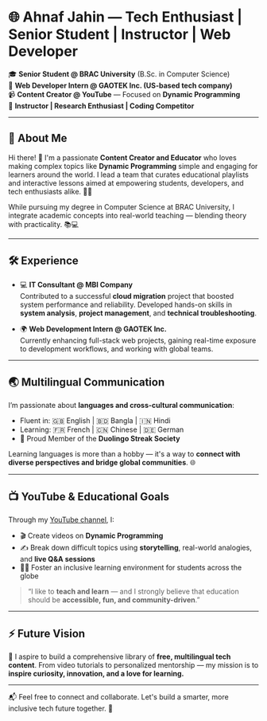 # 🌐 Ahnaf Jahin — Tech Enthusiast | Senior Student | Instructor | Web Developer

🎓 **Senior Student @ BRAC University** (B.Sc. in Computer Science)  
💼 **Web Developer Intern @ GAOTEK Inc. (US-based tech company)**  
📹 **Content Creator @ YouTube** — Focused on **Dynamic Programming**  
🧠 **Instructor | Research Enthusiast | Coding Competitor**

---

## 🧩 About Me

Hi there! 👋 I'm a passionate **Content Creator and Educator** who loves making complex topics like **Dynamic Programming** simple and engaging for learners around the world. I lead a team that curates educational playlists and interactive lessons aimed at empowering students, developers, and tech enthusiasts alike. 🎥💡

While pursuing my degree in Computer Science at BRAC University, I integrate academic concepts into real-world teaching — blending theory with practicality. 📚💻

---

## 🛠️ Experience

- 💻 **IT Consultant @ MBI Company**  
  Contributed to a successful **cloud migration** project that boosted system performance and reliability. Developed hands-on skills in **system analysis**, **project management**, and **technical troubleshooting**.

- 🌍 **Web Development Intern @ GAOTEK Inc.**  
  Currently enhancing full-stack web projects, gaining real-time exposure to development workflows, and working with global teams.

---

## 🌏 Multilingual Communication

I’m passionate about **languages and cross-cultural communication**:
- Fluent in: 🇬🇧 English | 🇧🇩 Bangla | 🇮🇳 Hindi  
- Learning: 🇫🇷 French | 🇨🇳 Chinese | 🇩🇪 German  
- 🏅 Proud Member of the **Duolingo Streak Society**

Learning languages is more than a hobby — it's a way to **connect with diverse perspectives and bridge global communities**. 🌐

---

## 📺 YouTube & Educational Goals

Through my [YouTube channel](https://youtube.com), I:
- 🎬 Create videos on **Dynamic Programming**
- ✍️ Break down difficult topics using **storytelling**, real-world analogies, and **live Q&A sessions**
- 👨‍🏫 Foster an inclusive learning environment for students across the globe

> “I like to **teach and learn** — and I strongly believe that education should be **accessible, fun, and community-driven**.”

---

## ⚡ Future Vision

🚀 I aspire to build a comprehensive library of **free, multilingual tech content**. From video tutorials to personalized mentorship — my mission is to **inspire curiosity, innovation, and a love for learning.**

---

📬 Feel free to connect and collaborate. Let's build a smarter, more inclusive tech future together. 🤝


